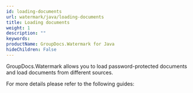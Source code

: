 ```yaml
---
id: loading-documents
url: watermark/java/loading-documents
title: Loading documents
weight: 1
description: ""
keywords: 
productName: GroupDocs.Watermark for Java
hideChildren: False
---
```

GroupDocs.Watermark allows you to load password-protected documents and load documents from different sources.

For more details please refer to the following guides:

